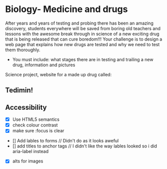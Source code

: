 # Biology- Medicine and drugs

After years and years of testing and probing there has been an amazing discovery, students everywhere will be saved from boring old teachers and lessons with the awesome break through in science of  a new exciting drug that is being released that can cure boredom!!!
Your challenge is to design a web page that explains how new drugs are tested and why we need to test them thoroughly. 

- You must include: what stages there are in testing and trailing a new drug, information and pictures

Science project, website for a made up drug called:
## Tedimin!

## Accessibility

- [x] Use HTML5 semantics
- [x] check colour contrast
- [x] make sure :focus is clear
- [] Add lables to forms       // Didn't do as it looks aweful
- [] add titles to anchor tags  // I didn't like the way lables looked so i did aria-label instead
- [x] alts for images
